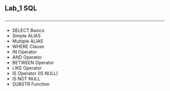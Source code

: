 ## Lab_1 SQL 
<p>------------------------------------------------------------------------------</p>
<ul>
  <li>SELECT Basics</li>
  <li>Simple ALIAS</li>
  <li>Multiple ALIAS</li>
  <li>WHERE Clause</li>
  <li>IN Operator</li>
  <li>AND Operator</li>
  <li>BETWEEN Operator</li>
  <li>LIKE Operator</li>
  <li>IS Operator (IS NULL)</li>
  <li>IS NOT NULL</li>
  <li>SUBSTR Function</li>
</ul>
